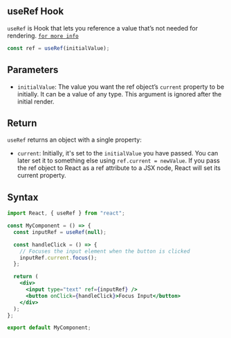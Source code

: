 ## useRef Hook

`useRef` is Hook that lets you reference a value that’s not needed for rendering. [`for more info`](https://react.dev/reference/react/useRef)

```jsx
const ref = useRef(initialValue);
```

## Parameters

- `initialValue`: The value you want the ref object’s `current` property to be initially. It can be a value of any type. This argument is ignored after the initial render.

## Return

`useRef` returns an object with a single property:

- `current`: Initially, it's set to the `initialValue` you have passed. You can later set it to something else using `ref.current = newValue`. If you pass the ref object to React as a ref attribute to a JSX node, React will set its current property.

## Syntax

```jsx
import React, { useRef } from "react";

const MyComponent = () => {
  const inputRef = useRef(null);

  const handleClick = () => {
    // Focuses the input element when the button is clicked
    inputRef.current.focus();
  };

  return (
    <div>
      <input type="text" ref={inputRef} />
      <button onClick={handleClick}>Focus Input</button>
    </div>
  );
};

export default MyComponent;
```
